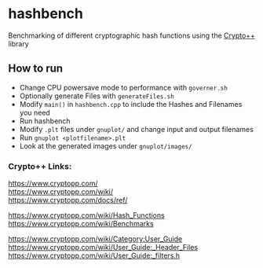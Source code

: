 # hashbench
Benchmarking of different cryptographic hash functions using the [Crypto++](https://www.cryptopp.com "Crypto++ Homepage") library 

## How to run
- Change CPU powersave mode to performance with `governer.sh`  
- Optionally generate Files with `generateFiles.sh`
- Modify `main()` in `hashbench.cpp` to include the Hashes and Filenames you need
- Run hashbench
- Modify `.plt` files under `gnuplot/` and change input and output filenames
- Run `gnuplot <plotfilename>.plt`
- Look at the generated images under `gnuplot/images/`

### Crypto++ Links:
https://www.cryptopp.com/  
https://www.cryptopp.com/wiki/  
https://www.cryptopp.com/docs/ref/  

https://www.cryptopp.com/wiki/Hash_Functions  
https://www.cryptopp.com/wiki/Benchmarks  

https://www.cryptopp.com/wiki/Category:User_Guide  
https://www.cryptopp.com/wiki/User_Guide:_Header_Files  
https://www.cryptopp.com/wiki/User_Guide:_filters.h  

